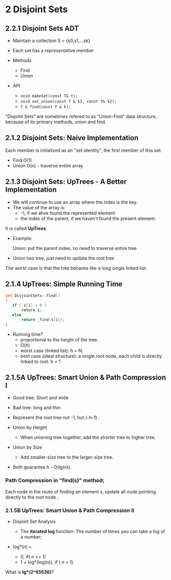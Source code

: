 # 2 Disjoint Sets

## 2.2.1 Disjoint Sets ADT
* Maintain a collection S = {s0,s1,...sk}
* Each set has a representative member

* Methods
  * Find
  * Union
 
* API
  * `void makeSet(const T& t);`
  * `void set_union(const T & k1, const T& k2);`
  * `T & find(const T & k);`

"Disjoint Sets" are sometimes refered to as "Union-Find" data structure, because of its primary methods, union and find.

## 2.1.2 Disjoint Sets: Naive Implementation

Each member is initialized as an "set identity", the first member of this set. 

- Find O(1)
- Union O(n) - traverse entire array

## 2.1.3 Disjoint Sets: UpTrees - A Better Implementation

* We will continue to use an array where the index is the key.
* The value of the array is:
   * -1, if we ahve found the represented element
   * the index of the parent, if we haven't found the present element.
   
 It is called __UpTrees__.
 
* Example:

  Union: put the parent index, no need to traverse entire tree 

- Union two tree, just need to update the root tree
 
 The worst case is that the tree behaves like a long single linked list.
 
## 2.1.4 UpTrees: Simple Running Time
 
 ```cpp
 int DisjointSets::find()
 {
    if ( s[i] < 0 ) 
        return i;
    else  
        return _find(s[i]); 
} 
 ```
 
-  Running time?
    - proportional to the height of the tree. 
    - O(h)
    - worst case (linked list): h = N;
    - best case (ideal structure): a single root node, each child is directly linked to root. h = 1
    
## 2.1.5A UpTrees: Smart Union & Path Compression I

- Good tree: Short and wide 
- Bad tree: long and thin

- Represent the root tree not -1, but (-h-1) . 

- Union by Height
   - When unioning tree together, add the shorter tree to higher tree. 
- Union by Size
   - Add smaller-size tree to the larger-size tree.

- Both guarantee h - O(lg(n)).

### Path Compression in "find(s)" method;
Each node in the route of finding an element s, update all node pointing directly to the root node .


### 2.1.5B UpTrees: Smart Union & Path Compression II
- Disjoint Set Analysis
   - The __iterated log__ function: The number of times you can take a log of a number;

- log*(n) = 
  - 0, if( n <= 1)
  - 1 + log*(log(n)), if ( n > 1)

What is __lg*(2^65536)__?
